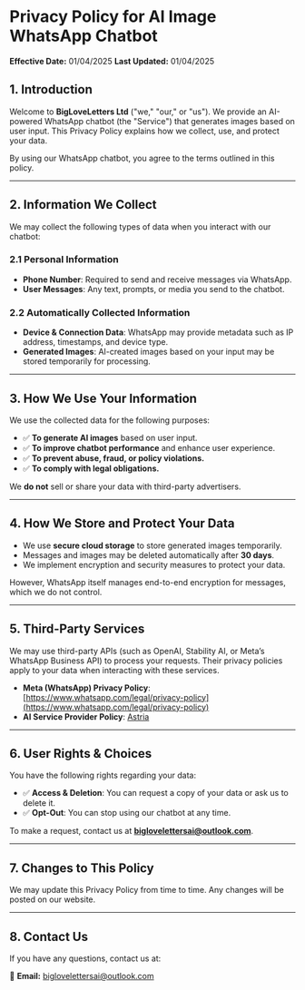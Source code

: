 # Privacy Policy for AI Image WhatsApp Chatbot

**Effective Date:** 01/04/2025
**Last Updated:** 01/04/2025

## 1. Introduction
Welcome to **BigLoveLetters Ltd** ("we," "our," or "us"). We provide an AI-powered WhatsApp chatbot (the "Service") that generates images based on user input. This Privacy Policy explains how we collect, use, and protect your data.  

By using our WhatsApp chatbot, you agree to the terms outlined in this policy.

---

## 2. Information We Collect
We may collect the following types of data when you interact with our chatbot:

### 2.1 Personal Information
- **Phone Number**: Required to send and receive messages via WhatsApp.
- **User Messages**: Any text, prompts, or media you send to the chatbot.

### 2.2 Automatically Collected Information
- **Device & Connection Data**: WhatsApp may provide metadata such as IP address, timestamps, and device type.
- **Generated Images**: AI-created images based on your input may be stored temporarily for processing.

---

## 3. How We Use Your Information
We use the collected data for the following purposes:
- ✅ **To generate AI images** based on user input.
- ✅ **To improve chatbot performance** and enhance user experience.
- ✅ **To prevent abuse, fraud, or policy violations.**
- ✅ **To comply with legal obligations.**

We **do not** sell or share your data with third-party advertisers.

---

## 4. How We Store and Protect Your Data
- We use **secure cloud storage** to store generated images temporarily.
- Messages and images may be deleted automatically after **30 days**.
- We implement encryption and security measures to protect your data.

However, WhatsApp itself manages end-to-end encryption for messages, which we do not control.

---

## 5. Third-Party Services
We may use third-party APIs (such as OpenAI, Stability AI, or Meta’s WhatsApp Business API) to process your requests. Their privacy policies apply to your data when interacting with these services.

- **Meta (WhatsApp) Privacy Policy**: [https://www.whatsapp.com/legal/privacy-policy](https://www.whatsapp.com/legal/privacy-policy)
- **AI Service Provider Policy**: [Astria](https://www.astria.ai/privacy)

---

## 6. User Rights & Choices
You have the following rights regarding your data:
- ✅ **Access & Deletion**: You can request a copy of your data or ask us to delete it.
- ✅ **Opt-Out**: You can stop using our chatbot at any time.

To make a request, contact us at **biglovelettersai@outlook.com**.

---

## 7. Changes to This Policy
We may update this Privacy Policy from time to time. Any changes will be posted on our website.

---

## 8. Contact Us
If you have any questions, contact us at:

📧 **Email:** biglovelettersai@outlook.com
